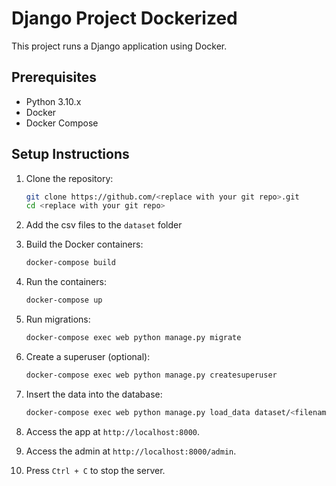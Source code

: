# Django Project Dockerized

This project runs a Django application using Docker.

## Prerequisites

- Python 3.10.x
- Docker
- Docker Compose

## Setup Instructions

1. Clone the repository:

   ```bash
   git clone https://github.com/<replace with your git repo>.git
   cd <replace with your git repo>
   ```

2. Add the csv files to the `dataset` folder

3. Build the Docker containers:

    ```bash
    docker-compose build
    ``````

4. Run the containers:

    ```bash
    docker-compose up
    ```

5. Run migrations:

    ```bash
    docker-compose exec web python manage.py migrate
    ```

6. Create a superuser (optional):

    ```bash
    docker-compose exec web python manage.py createsuperuser
    ```

7. Insert the data into the database:

    ```bash
    docker-compose exec web python manage.py load_data dataset/<filename.csv> --limit <optional>
    ```

8. Access the app at `http://localhost:8000`.

9. Access the admin at `http://localhost:8000/admin`.

10. Press `Ctrl + C` to stop the server.